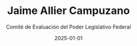 ---
layout: candidato
title: Jaime Allier Campuzano
origin: poder legislativo
interviewed: false
tags:
- Poder Judicial
- Hombre
date: 2025-01-01
author: Comité de Evaluación del Poder Legislativo Federal
number: 35

---